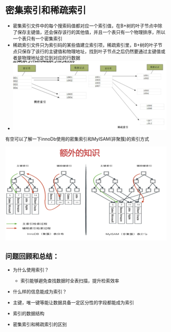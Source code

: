 # 密集索引和稀疏索引

* 密集索引文件中的每个搜索码值都对应一个索引值，在B+树的叶子节点中除了保存主键值，还会保存该行的其他值，并且一个表只有一个物理排序，所以一个表只有一个密集索引
* 稀疏索引文件只为索引码的某些值建立索引项，稀疏索引里，B+树的叶子节点只保存了该行的主键值和物理地址，找到叶子节点之后仍然要通过主键值或者是物理地址定位到对应的行数据
* ![](/密集索引和稀疏索引/1.png)

有空可以了解一下innoDb使用的密集索引和MyISAM\(非聚簇\)的索引方式

![](/密集索引和稀疏索引/2.png)

## 问题回顾和总结：

* 为什么使用索引？
  * 索引能够避免查找数据时全表扫描，提升检索效率

* 什么样的信息能成为索引？
* 主键，唯一键等能让数据具备一定区分性的字段都能成为索引
* 索引的数据结构
* 密集索引和稀疏索引的区别



